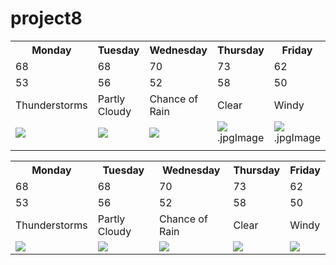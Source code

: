 # project8
<!DOCTYPE html>
<html lang="en">
<head>
	<title>Five Day Forecast</title> 
	<!DOCTYPE html>
<html lang="en">
<head>
	<title>Five Day Forecast</title> 
  
  <table>
  <tr>
  <th>Monday</th>
  <th>Tuesday</th>
  <th>Wednesday</th>
  <th>Thursday</th>
  <th>Friday</th>
  </tr>
  
  <tr>
  <td>68</td>
  <td>68</td>
  <td>70</td>
  <td>73</td>
  <td>62</td>
  </tr>
  
  <tr>
  <td>53</td>
  <td>56</td>
  <td>52</td>
  <td>58</td>
  <td>50</td>
  </tr>
  
  <tr>
  <td>Thunderstorms</td>
  <td>Partly Cloudy</td>
  <td>Chance of Rain</td>
  <td>Clear</td>
  <td>Windy</td>
  </tr>
  
  <tr>
  <td><img src="tstorms.jpgImage"></td>
  <td><img src="pcloudy.jpgImage"></td>
  <td><img src="chancerain.jpgImage"></td>
  <td><img src="clear.jpgImage">.jpgImage</td>
  <td><img src="windy.jpgImage">.jpgImage</td>
  </tr>
  
  <td> 
<img src=""height=""width=""alt="">
</td>
</table>

</head>
<body>


</body>
</html>

  <table>
  <tr>
  <th>Monday</th>
  <th>Tuesday</th>
  <th>Wednesday</th>
  <th>Thursday</th>
  <th>Friday</th>
  </tr>
  
  <tr>
  <td>68</td>
  <td>68</td>
  <td>70</td>
  <td>73</td>
  <td>62</td>
  </tr>
  
  <tr>
  <td>53</td>
  <td>56</td>
  <td>52</td>
  <td>58</td>
  <td>50</td>
  </tr>
  
  <tr>
  <td>Thunderstorms</td>
  <td>Partly Cloudy</td>
  <td>Chance of Rain</td>
  <td>Clear</td>
  <td>Windy</td>
  </tr>
  
  <tr>
  <td><img src="tstorms.jpg"></td>
  <td><img src="pcloudy.jpg"></td>
  <td><img src="chancerain.jpg"></td>
  <td><img src="clear.jpg"></td>
  <td><img src="windy.jpg"></td>
  </tr>
  
</table>

</head>
<body>


</body>
</html>
